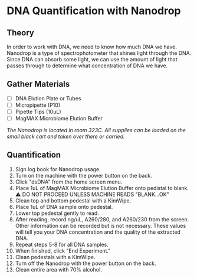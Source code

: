 # DNA Quantification with Nanodrop

## Theory
In order to work with DNA, we need to know how much DNA we have. Nanodrop is a type of spectrophotometer that shines light through the DNA. Since DNA can absorb some light, we can use the amount of light that passes through to determine what concentration of DNA we have. 

## Gather Materials 

- [ ] DNA Elution Plate or Tubes
- [ ] Micropipette (P10)
- [ ] Pipette Tips (10uL)
- [ ] MagMAX Microbiome Elution Buffer

*The Nanodrop is located in room 323C. All supplies can be loaded on the small black cart and taken over there or carried.*

## Quantification

1. Sign log book for Nanodrop usage.
2. Turn on the machine with the power button on the back.
3. Click "dsDNA" from the home screen menu. 
4. Place 1uL of MagMAX Microbiome Elution Buffer onto pedistal to blank. ⚠️ DO NOT PROCEED UNLESS MACHINE READS "BLANK...OK"
5. Clean top and bottom pedestal with a KimWipe.
6. Place 1uL of DNA sample onto pedestal.
7. Lower top pedestal gently to read.
8. After reading, record ng/uL, A260/280, and A260/230 from the screen. Other information can be recorded but is not necessary. These values will tell you your DNA concentration and the quality of the extracted DNA. 
9. Repeat steps 5-8 for all DNA samples. 
10. When finished, click "End Experiment."
11. Clean pedestals with a KimWipe. 
12. Turn off the Nanodrop with the power button on the back. 
13. Clean entire area with 70% alcohol. 
